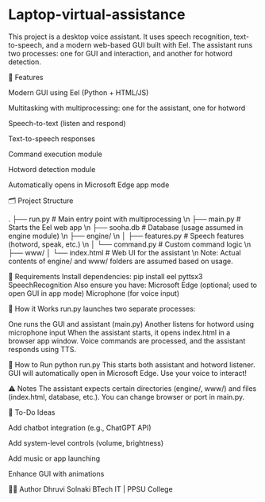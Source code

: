 # Laptop-virtual-assistance
This project is a desktop voice assistant.
It uses speech recognition, text-to-speech, and a modern web-based GUI built with Eel. The assistant runs two processes: one for GUI and interaction, and another for hotword detection.

🚀 Features

Modern GUI using Eel (Python + HTML/JS)

Multitasking with multiprocessing: one for the assistant, one for hotword

Speech-to-text (listen and respond)

Text-to-speech responses

Command execution module

Hotword detection module

Automatically opens in Microsoft Edge app mode

🗂 Project Structure

. ├── run.py # Main entry point with multiprocessing \n ├── main.py # Starts the Eel web app \n ├── sooha.db # Database (usage assumed in engine module) \n ├── engine/ \n │ ├── features.py # Speech features (hotword, speak, etc.) \n │ └── command.py # Custom command logic \n ├── www/ │ └── index.html # Web UI for the assistant \n Note: Actual contents of engine/ and www/ folders are assumed based on usage.

🔧 Requirements Install dependencies: pip install eel pyttsx3 SpeechRecognition Also ensure you have: Microsoft Edge (optional; used to open GUI in app mode) Microphone (for voice input)

🧠 How it Works run.py launches two separate processes:

One runs the GUI and assistant (main.py)
Another listens for hotword using microphone input
When the assistant starts, it opens index.html in a browser app window. Voice commands are processed, and the assistant responds using TTS.

🏁 How to Run python run.py This starts both assistant and hotword listener. GUI will automatically open in Microsoft Edge. Use your voice to interact!

⚠ Notes The assistant expects certain directories (engine/, www/) and files (index.html, database, etc.). You can change browser or port in main.py.

📌 To-Do Ideas

Add chatbot integration (e.g., ChatGPT API)

Add system-level controls (volume, brightness)

Add music or app launching

Enhance GUI with animations

🧑‍💻 Author Dhruvi Solnaki BTech IT | PPSU College
